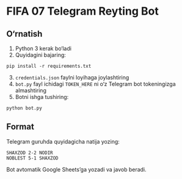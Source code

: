 
# FIFA 07 Telegram Reyting Bot

## O‘rnatish

1. Python 3 kerak bo‘ladi
2. Quyidagini bajaring:

```
pip install -r requirements.txt
```

3. `credentials.json` faylni loyihaga joylashtiring
4. `bot.py` fayl ichidagi `TOKEN_HERE` ni o‘z Telegram bot tokeningizga almashtiring
5. Botni ishga tushiring:

```
python bot.py
```

## Format

Telegram guruhda quyidagicha natija yozing:

```
SHAXZOD 2-2 NODIR
NOBLEST 5-1 SHAXZOD
```

Bot avtomatik Google Sheets’ga yozadi va javob beradi.
